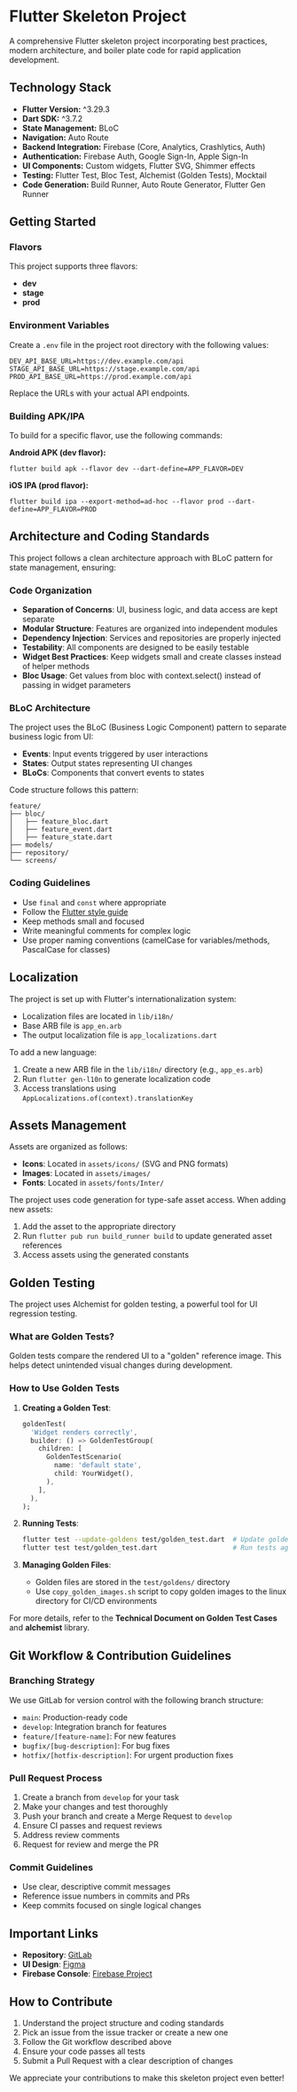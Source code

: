 # Flutter Skeleton Project

A comprehensive Flutter skeleton project incorporating best practices, modern architecture, and boiler plate code for rapid application development.

## Technology Stack

- **Flutter Version:** ^3.29.3
- **Dart SDK:** ^3.7.2
- **State Management:** BLoC
- **Navigation:** Auto Route
- **Backend Integration:** Firebase (Core, Analytics, Crashlytics, Auth)
- **Authentication:** Firebase Auth, Google Sign-In, Apple Sign-In
- **UI Components:** Custom widgets, Flutter SVG, Shimmer effects
- **Testing:** Flutter Test, Bloc Test, Alchemist (Golden Tests), Mocktail
- **Code Generation:** Build Runner, Auto Route Generator, Flutter Gen Runner

## Getting Started

### Flavors
This project supports three flavors:
- **dev**
- **stage**
- **prod**

### Environment Variables
Create a `.env` file in the project root directory with the following values:

```
DEV_API_BASE_URL=https://dev.example.com/api
STAGE_API_BASE_URL=https://stage.example.com/api
PROD_API_BASE_URL=https://prod.example.com/api
```

Replace the URLs with your actual API endpoints.

### Building APK/IPA
To build for a specific flavor, use the following commands:

**Android APK (dev flavor):**
```
flutter build apk --flavor dev --dart-define=APP_FLAVOR=DEV
```

**iOS IPA (prod flavor):**
```
flutter build ipa --export-method=ad-hoc --flavor prod --dart-define=APP_FLAVOR=PROD 
```

## Architecture and Coding Standards

This project follows a clean architecture approach with BLoC pattern for state management, ensuring:

### Code Organization

- **Separation of Concerns**: UI, business logic, and data access are kept separate
- **Modular Structure**: Features are organized into independent modules
- **Dependency Injection**: Services and repositories are properly injected
- **Testability**: All components are designed to be easily testable
- **Widget Best Practices**: Keep widgets small and create classes instead of helper methods
- **Bloc Usage**: Get values from bloc with context.select() instead of passing in widget parameters

### BLoC Architecture

The project uses the BLoC (Business Logic Component) pattern to separate business logic from UI:

- **Events**: Input events triggered by user interactions
- **States**: Output states representing UI changes
- **BLoCs**: Components that convert events to states

Code structure follows this pattern:
```
feature/
├── bloc/
│   ├── feature_bloc.dart
│   ├── feature_event.dart
│   ├── feature_state.dart
├── models/
├── repository/
└── screens/
```

### Coding Guidelines

- Use `final` and `const` where appropriate
- Follow the [Flutter style guide](https://dart.dev/guides/language/effective-dart/style)
- Keep methods small and focused
- Write meaningful comments for complex logic
- Use proper naming conventions (camelCase for variables/methods, PascalCase for classes)

## Localization

The project is set up with Flutter's internationalization system:

- Localization files are located in `lib/i18n/`
- Base ARB file is `app_en.arb` 
- The output localization file is `app_localizations.dart`

To add a new language:
1. Create a new ARB file in the `lib/i18n/` directory (e.g., `app_es.arb`)
2. Run `flutter gen-l10n` to generate localization code
3. Access translations using `AppLocalizations.of(context).translationKey`

## Assets Management

Assets are organized as follows:

- **Icons**: Located in `assets/icons/` (SVG and PNG formats)
- **Images**: Located in `assets/images/`
- **Fonts**: Located in `assets/fonts/Inter/`

The project uses code generation for type-safe asset access. When adding new assets:

1. Add the asset to the appropriate directory
2. Run `flutter pub run build_runner build` to update generated asset references
3. Access assets using the generated constants

## Golden Testing

The project uses Alchemist for golden testing, a powerful tool for UI regression testing.

### What are Golden Tests?

Golden tests compare the rendered UI to a "golden" reference image. This helps detect unintended visual changes during development.

### How to Use Golden Tests

1. **Creating a Golden Test**:
   ```dart
   goldenTest(
     'Widget renders correctly',
     builder: () => GoldenTestGroup(
       children: [
         GoldenTestScenario(
           name: 'default state',
           child: YourWidget(),
         ),
       ],
     ),
   );
   ```

2. **Running Tests**:
   ```bash
   flutter test --update-goldens test/golden_test.dart  # Update golden files
   flutter test test/golden_test.dart                   # Run tests against existing golden files
   ```

3. **Managing Golden Files**:
   - Golden files are stored in the `test/goldens/` directory
   - Use `copy_golden_images.sh` script to copy golden images to the linux directory for CI/CD environments

For more details, refer to the **Technical Document on Golden Test Cases** and **alchemist** library.

## Git Workflow & Contribution Guidelines

### Branching Strategy

We use GitLab for version control with the following branch structure:

- `main`: Production-ready code
- `develop`: Integration branch for features
- `feature/[feature-name]`: For new features
- `bugfix/[bug-description]`: For bug fixes
- `hotfix/[hotfix-description]`: For urgent production fixes

### Pull Request Process

1. Create a branch from `develop` for your task
2. Make your changes and test thoroughly
3. Push your branch and create a Merge Request to `develop`
4. Ensure CI passes and request reviews
5. Address review comments
6. Request for review and merge the PR

### Commit Guidelines

- Use clear, descriptive commit messages
- Reference issue numbers in commits and PRs
- Keep commits focused on single logical changes

## Important Links

- **Repository**: [GitLab](https://gitlab.solguruzsolutions.com/flutter/flutter-skeleton)
- **UI Design**: [Figma](https://www.figma.com/design/UAlwJgBc22roZbBbhazeuz/Common-Design?m=auto&t=Q9noRhDkDETSvQy5-6)
- **Firebase Console**: [Firebase Project](https://console.firebase.google.com/u/1/project/sg-skeleton/settings/general/android:com.solguruz.flutter_skeleton)

## How to Contribute

1. Understand the project structure and coding standards
2. Pick an issue from the issue tracker or create a new one
3. Follow the Git workflow described above
4. Ensure your code passes all tests
5. Submit a Pull Request with a clear description of changes

We appreciate your contributions to make this skeleton project even better!
